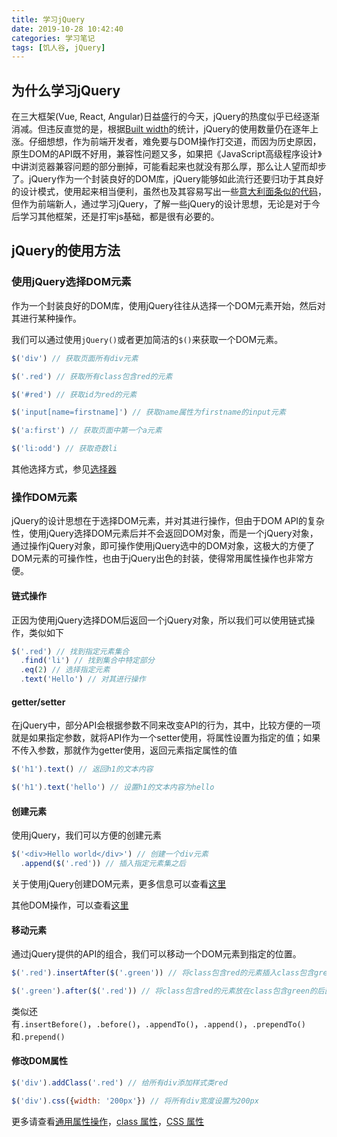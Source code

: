 ```yaml
---
title: 学习jQuery
date: 2019-10-28 10:42:40
categories: 学习笔记
tags: [饥人谷, jQuery]
---
```

## 为什么学习jQuery

在三大框架(Vue, React, Angular)日益盛行的今天，jQuery的热度似乎已经逐渐消减。但违反直觉的是，根据[Built width](https://trends.builtwith.com/javascript/jQuery)的统计，jQuery的使用数量仍在逐年上涨。仔细想想，作为前端开发者，难免要与DOM操作打交道，而因为历史原因，原生DOM的API既不好用，兼容性问题又多，如果把《JavaScript高级程序设计》中讲浏览器兼容问题的部分删掉，可能看起来也就没有那么厚，那么让人望而却步了。jQuery作为一个封装良好的DOM库，jQuery能够如此流行还要归功于其良好的设计模式，使用起来相当便利，虽然也及其容易写出一些[意大利面条似的代码](https://zh.wikipedia.org/wiki/%E9%9D%A2%E6%9D%A1%E5%BC%8F%E4%BB%A3%E7%A0%81)，但作为前端新人，通过学习jQuery，了解一些jQuery的设计思想，无论是对于今后学习其他框架，还是打牢js基础，都是很有必要的。
<!-- more -->
## jQuery的使用方法

### 使用jQuery选择DOM元素

作为一个封装良好的DOM库，使用jQuery往往从选择一个DOM元素开始，然后对其进行某种操作。

我们可以通过使用`jQuery()`或者更加简洁的`$()`来获取一个DOM元素。

```js
$('div') // 获取页面所有div元素

$('.red') // 获取所有class包含red的元素

$('#red') // 获取id为red的元素

$('input[name=firstname]') // 获取name属性为firstname的input元素

$('a:first') // 获取页面中第一个a元素

$('li:odd') // 获取奇数li
```

其他选择方式，参见[选择器](https://www.jquery123.com/category/selectors/)

### 操作DOM元素

jQuery的设计思想在于选择DOM元素，并对其进行操作，但由于DOM API的复杂性，使用jQuery选择DOM元素后并不会返回DOM对象，而是一个jQuery对象，通过操作jQuery对象，即可操作使用jQuery选中的DOM对象，这极大的方便了DOM元素的可操作性，也由于jQuery出色的封装，使得常用属性操作也非常方便。

#### 链式操作

正因为使用jQuery选择DOM后返回一个jQuery对象，所以我们可以使用链式操作，类似如下

```js
$('.red') // 找到指定元素集合
  .find('li') // 找到集合中特定部分
  .eq(2) // 选择指定元素
  .text('Hello') // 对其进行操作
```

#### getter/setter

在jQuery中，部分API会根据参数不同来改变API的行为，其中，比较方便的一项就是如果指定参数，就将API作为一个setter使用，将属性设置为指定的值；如果不传入参数，那就作为getter使用，返回元素指定属性的值

```js
$('h1').text() // 返回h1的文本内容

$('h1').text('hello') // 设置h1的文本内容为hello
```

#### 创建元素

使用jQuery，我们可以方便的创建元素

```js
$('<div>Hello world</div>') // 创建一个div元素
  .append($('.red')) // 插入指定元素集之后
```

关于使用jQuery创建DOM元素，更多信息可以查看[这里](https://www.jquery123.com/jQuery/)

其他DOM操作，可以查看[这里](https://www.jquery123.com/category/manipulation/)

#### 移动元素

通过jQuery提供的API的组合，我们可以移动一个DOM元素到指定的位置。

```js
$('.red').insertAfter($('.green')) // 将class包含red的元素插入class包含green的元素之后

$('.green').after($('.red')) // 将class包含red的元素放在class包含green的后面
```

类似还有`.insertBefore()`，`.before()`，`.appendTo()`，`.append()`，`.prependTo()`和`.prepend()`

#### 修改DOM属性

```js
$('div').addClass('.red') // 给所有div添加样式类red

$('div').css({width: '200px'}) // 将所有div宽度设置为200px
```

更多请查看[通用属性操作](https://www.jquery123.com/category/manipulation/general-attributes/)，[class 属性](https://www.jquery123.com/category/manipulation/class-attribute/)，[CSS 属性](https://www.jquery123.com/category/manipulation/style-properties/)
